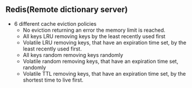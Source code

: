 ## Redis(Remote dictionary server)
- 6 different cache eviction policies
  - No eviction returning an error the memory limit is reached.
  - All keys LRU removing keys by the least recently used first
  - Volatile LRU removing keys, that have an expiration time set, by the least recently used first.
  - All keys random removing keys randomly
  - Volatile random removing keys, that have an expiration time set, randomly
  - Volatile TTL removing keys, that have an expiration time set, by the shortest time to live first.
